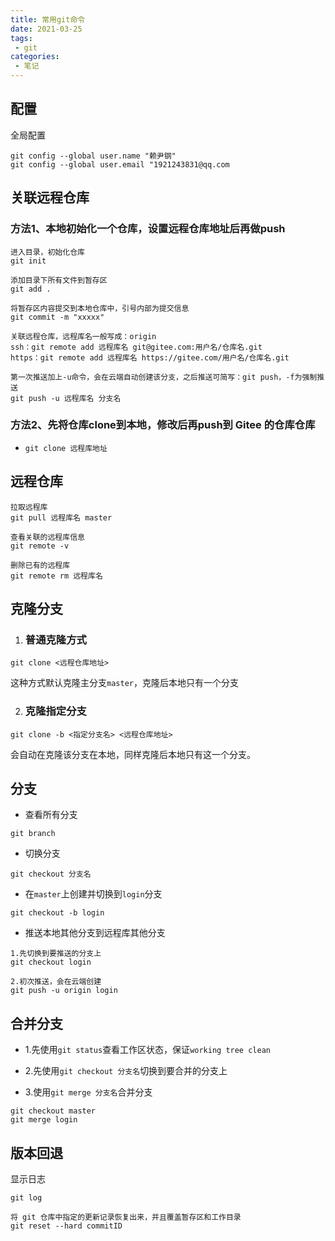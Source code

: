 ```yaml
---
title: 常用git命令
date: 2021-03-25
tags:
 - git
categories:
 - 笔记
---
```


## 配置

全局配置

```
git config --global user.name "赖尹钢"
git config --global user.email "1921243831@qq.com
```

## 关联远程仓库

### 方法1、本地初始化一个仓库，设置远程仓库地址后再做push
```
进入目录，初始化仓库
git init 

添加目录下所有文件到暂存区
git add .      

将暂存区内容提交到本地仓库中，引号内部为提交信息
git commit -m "xxxxx"    

关联远程仓库，远程库名一般写成：origin
ssh：git remote add 远程库名 git@gitee.com:用户名/仓库名.git
https：git remote add 远程库名 https://gitee.com/用户名/仓库名.git

第一次推送加上-u命令，会在云端自动创建该分支，之后推送可简写：git push，-f为强制推送
git push -u 远程库名 分支名
```
### 方法2、先将仓库clone到本地，修改后再push到 Gitee 的仓库仓库
- `git clone 远程库地址`
## 远程仓库

```
拉取远程库
git pull 远程库名 master

查看关联的远程库信息
git remote -v

删除已有的远程库
git remote rm 远程库名
```

## 克隆分支

1. ### 普通克隆方式

  ```
  git clone <远程仓库地址>
  ```

这种方式默认克隆主分支`master`，克隆后本地只有一个分支

2. ### 克隆指定分支

  ```
  git clone -b <指定分支名> <远程仓库地址>
  ```

会自动在克隆该分支在本地，同样克隆后本地只有这一个分支。

## 分支

- 查看所有分支

```
git branch
```

- 切换分支

```
git checkout 分支名
```

- 在`master`上创建并切换到`login`分支

```
git checkout -b login
```

- 推送本地其他分支到远程库其他分支

```
1.先切换到要推送的分支上
git checkout login

2.初次推送，会在云端创建
git push -u origin login
```
## 合并分支

- 1.先使用`git status`查看工作区状态，保证`working tree clean`

- 2.先使用`git checkout 分支名`切换到要合并的分支上

- 3.使用`git merge 分支名`合并分支

```
git checkout master
git merge login
```

##  版本回退

显示日志

```
git log
```

```
将 git 仓库中指定的更新记录恢复出来，并且覆盖暂存区和工作目录
git reset --hard commitID
```


  